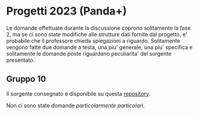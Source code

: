 # Progetti 2023 (Panda+)

Le domande effettuate durante la discussione coprono solitamente la fase 2, ma
se ci sono state modifiche alle strutture dati fornite dal progetto, e'
probabile che il professore chieda spiegazioni a riguardo. Solitamente vengono
fatte due domande a testa, una piu' generale, una piu' specifica e solitamente
le domande poste riguardano peculiarita' del sorgente presentato.

## Gruppo 10

Il sorgente consegnato è disponibile su questa
[repository](https://github.com/kekkolicche15/PandaPlus).

Non ci sono state domande _particolarmente particolari_.
